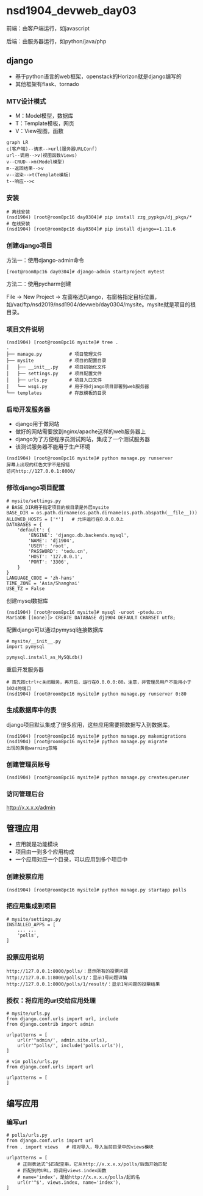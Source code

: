 # nsd1904_devweb_day03

前端：由客户端运行，如javascript

后端：由服务器运行，如python/java/php

## django

- 基于python语言的web框架，openstack的Horizon就是django编写的
- 其他框架有flask、tornado

### MTV设计模式

- M：Model模型，数据库
- T：Template模板，网页
- V：View视图，函数

```mermaid
graph LR
c(客户端)--请求-->url(服务器URLConf)
url--调用-->v(视图函数Views)
v--CRUD-->m(Model模型)
m--返回结果-->v
v--渲染-->t(Template模板)
t--响应-->c
```

### 安装

```shell
# 离线安装
(nsd1904) [root@room8pc16 day0304]# pip install zzg_pypkgs/dj_pkgs/*
# 在线安装
(nsd1904) [root@room8pc16 day0304]# pip install django==1.11.6
```

### 创建django项目

方法一：使用django-admin命令

```shell
[root@room8pc16 day0304]# django-admin startproject mytest
```

方法二：使用pycharm创建

File -> New Project -> 左窗格选Django，右窗格指定目标位置，如/var/ftp/nsd2019/nsd1904/devweb/day0304/mysite。mysite就是项目的根目录。

### 项目文件说明

```shell
(nsd1904) [root@room8pc16 mysite]# tree .
.
├── manage.py          # 项目管理文件
├── mysite             # 项目的配置目录
│   ├── __init__.py    # 项目初始化文件
│   ├── settings.py    # 项目配置文件
│   ├── urls.py        # 项目入口文件
│   └── wsgi.py        # 用于将django项目部署到web服务器
└── templates          # 存放模板的目录
```

### 启动开发服务器

- django用于做网站
- 做好的网站需要放到nginx/apache这样的web服务器上
- django为了方便程序员测试网站，集成了一个测试服务器
- 该测试服务器不能用于生产环境

```shell
(nsd1904) [root@room8pc16 mysite]# python manage.py runserver
屏幕上出现的红色文字不是报错
访问http://127.0.0.1:8000/
```

### 修改django项目配置

```shell
# mysite/settings.py
# BASE_DIR用于指定项目的根目录是外层mysite
BASE_DIR = os.path.dirname(os.path.dirname(os.path.abspath(__file__)))
ALLOWED_HOSTS = ['*']   # 允许运行在0.0.0.0上
DATABASES = {
    'default': {
        'ENGINE': 'django.db.backends.mysql',
        'NAME': 'dj1904',
        'USER': 'root',
        'PASSWORD': 'tedu.cn',
        'HOST': '127.0.0.1',
        'PORT': '3306',
    }
}
LANGUAGE_CODE = 'zh-hans'
TIME_ZONE = 'Asia/Shanghai'
USE_TZ = False
```

创建mysql数据库

```shell
(nsd1904) [root@room8pc16 mysite]# mysql -uroot -ptedu.cn
MariaDB [(none)]> CREATE DATABASE dj1904 DEFAULT CHARSET utf8;
```

配置django可以通过pymysql连接数据库

```shell
# mysite/__init__.py
import pymysql

pymysql.install_as_MySQLdb()
```

重启开发服务器

```shell
# 首先按ctrl+c关闭服务，再开启，运行在0.0.0.0:80。注意，非管理员用户不能用小于1024的端口
(nsd1904) [root@room8pc16 mysite]# python manage.py runserver 0:80
```

### 生成数据库中的表

django项目默认集成了很多应用，这些应用需要把数据写入到数据库。

```shell
(nsd1904) [root@room8pc16 mysite]# python manage.py makemigrations
(nsd1904) [root@room8pc16 mysite]# python manage.py migrate
出现的黄色warning忽略
```

### 创建管理员账号

```shell
(nsd1904) [root@room8pc16 mysite]# python manage.py createsuperuser
```

### 访问管理后台

http://x.x.x.x/admin

## 管理应用

- 应用就是功能模块
- 项目由一到多个应用构成
- 一个应用对应一个目录，可以应用到多个项目中

### 创建投票应用

```shell
(nsd1904) [root@room8pc16 mysite]# python manage.py startapp polls
```

### 把应用集成到项目

```shell
# mysite/settings.py
INSTALLED_APPS = [
    ... ...
    'polls',
]
```

### 投票应用说明

```shell
http://127.0.0.1:8000/polls/：显示所有的投票问题
http://127.0.0.1:8000/polls/1/：显示1号问题详情
http://127.0.0.1:8000/polls/1/result/：显示1号问题的投票结果
```

### 授权：将应用的url交给应用处理

```shell
# mysite/urls.py
from django.conf.urls import url, include
from django.contrib import admin

urlpatterns = [
    url(r'^admin/', admin.site.urls),
    url(r'^polls/', include('polls.urls')),
]

# vim polls/urls.py
from django.conf.urls import url

urlpatterns = [
]
```

## 编写应用

### 编写url

```shell
# polls/urls.py
from django.conf.urls import url
from . import views   # 相对导入，导入当前目录中的views模块

urlpatterns = [
    # 正则表达式^$匹配空串，它从http://x.x.x.x/polls/后面开始匹配
    # 匹配到的URL，将调用views.index函数
    # name='index'，是给http://x.x.x.x/polls/起的名
    url(r'^$', views.index, name='index'),
]
```

















